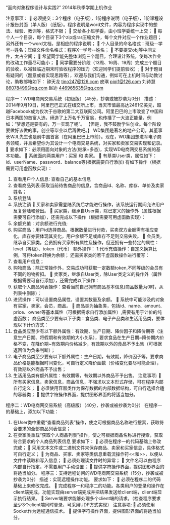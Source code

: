 “面向对象程序设计与实践2”
2014年秋季学期上机作业

注意事项：
	必须提交：3个程序（电子版），1份程序说明（电子版），1份课程设计报告封面（单人版）（纸版）。程序说明是word文件，内容为程序实现中的想法、经验、教训等，格式不限；
	交给各小班学委，由小班学委统一上交；
	每个人一个目录，每个目录下3个zip或rar压缩文件，每个文件对应一个作业题目；另外还有一个word文档，是相应的程序说明；
	个人目录的命名格式：班级--学号--姓名；压缩文件命名格式：程序X--学号--姓名；
	不要提交obj等中间文件，太占空间；
	希望同学能先整体浏览三个题目，合理设计系统，使每次作业的改动工作量尽可能小；
	同学需要分阶段（13周、16周、19周）完成三个题目的验收，以减轻临近期末时验收程序的压力（欢迎同学们提前验收）;
	对于题目有疑问的（题意或者实现思路等），欢迎与我们沟通，例如可在上机时间与助教讨论，助教邮箱如下：
钟天龙	 	tino247@126.com
皮琪		piqi1@126.com
刘诗慧		86078499@qq.com
赵迪		446965635@qq.com

程序一：WD电商网交易系统（初级版）（45分，抄袭或被抄袭为0分）
描述：2014年9月19日，阿里巴巴正式在纽交所上市，当天市值最高达2461亿美元，超越Facebook成为仅次于谷歌的第二大互联网公司。阿里巴巴的上市改变了中国和日本两国的首富人选，缔造了上万名千万富翁，也传播了一大波正能量，例如：“梦想还是要有的，万一实现了呢”。
【但是，我不鼓励学生创业。每个阶段要做好该做的事，创业等毕业以后再做吧。】
WD集团是著名的地产公司，其董事长WJL先生也是前中国首富（在阿里巴巴上市前）。现在，WD集团想进军电子商务领域，并且希望你为其设计一个电商交易系统，对买家和卖家交易实现和记录。
	要求如下：必须用面向对象的方法(继承+多态)，实现WD电商网交易系统的基本功能。
	系统面向两类用户：买家 和 卖家。
	有基类User类，属性如下：id、userName、password、balance等(根据需要自行添加)
有如下操作（根据需要可用虚函数实现）：
1.	查看用户个人信息: 查看自己的基本信息
2.	查看商品列表:获取当前待售商品的信息，含商品Id、名称、库存、单价及卖家姓名；
3.	系统登陆
4.	系统注销
	买家和卖家需登陆系统后才能进行操作，该系统运行期间允许用户反复登陆和登出。
	买家类，继承自User类，除已定义的操作外（属性根据需要可自行添加），还需完成以下操作（根据需要可用虚函数实现）：
1.	余额充值：对余额进行充值;
2.	购买商品：用户id选择商品，根据数量进行付款，买卖双方金额需有相应变化，库存亦要体现其变化，用户余额不足或库存不足则交易失败。
	会员类，继承自买家类。会员拥有买家所有属性及操作，但还拥有一些特定的属性：level（等级）、token（代币）
额外操作：
1.代币充值操作：自定义换算比例，可将token转换为余额；
		还需买家类的若干虚函数操作进行覆写：
1.	查看用户信息；
2.	购物商品：除正常操作外，交易成功可获取一定数额token,不同等级的会员有不同的购物折扣。
	卖家类，继承自User类，除User类定义的操作外（属性根据需要可自行添加），还需完成以下操作：
1.	获取个人商品列表操作：查看当前自己拥有商品基本信息(商品数量为0时，从列表中删除)；
2.	进货操作：可以设置商品属性，设置其数量及余额。
	系统中可能涉及的对象有买家，卖家，会员，商品。
	商品类为抽象类，包括id、name、amount、price、owner等基本属性（可根据需求自行添加属性）,需要有用于计价的纯虚函数；
商品类至少要有以下子类：食品类、电子产品类和生活用品类，要体现以下计价方式：
1.	食品类应至少有以下额外属性：有效期、生产日期、降价因子和降价期等（注意生产日期、将假期和有效期的大小关系），要求食品在生产日期~降价期内价格不变，在降价期~有效期内价格减少，有效期以外的食品不予出售（可根据返回值为负来判断）；
2.	电子商品类至少要有以下额外属性：生产日期，有效期，降价因子等，要求商品价格是能根据时间变化，可自行定义降价函数（价格变化要尽可能合理），有效期以外商品不予出售；
3.	生活用品类有额外属性：有效期等，有效期以外商品不予出售。
注意事项:
	所有买家信息，卖家信息，商品信息，不强求以文本形式存储，可在程序内部自行定义；
	必须使用容器类作为保存数据的内部数据结构，可自行选择合适的容器类；
	提供字符操作界面，提供图形界面的将适当加分。

程序二：WD电商网交易系统（高级版）（40分，抄袭或被抄袭为0分）
在程序一的基础上，添加以下功能：
1.	在User类中重载“查看商品列表”操作，使之可根据商品名称进行搜索，获取符合要求的全部商品列表信息；
2.	在卖家类重载“获取个人商品列表”操作，使之可根据商品名称进行搜索，获取符合要求的个人商品列表信息
要求如下：
	必须在程序一的代码基础上修改完成；
	采用文本文件或二进制文件来保存商品、卖家和买家信息，具体格式可自行定义；
	为商品、买家、卖家等类信息重载流操作符<<和>>，以便从文件中读取和写入信息；
	必须处理读文件时的异常；
	文件名可以由程序内部自行指定，不需要用户手动设置；
	提供字符操作界面，提供图形界面的将适当加分。
程序三：支持远程访问的WD电商网交易系统（15分，抄袭或被抄袭为0分）
描述：实现远程操作功能。
要求如下：
	必须在程序二的代码基础上来修改完成。
	完成程序一和程序二的功能。各类用户的登录和操作在client端完成，功能实现由server端完成并把结果发送给client端，client端显示执行结果。
	Server端要求能够处理多个client端的请求。（检查程序要求至少3个client端同时登录，可采用UDP方式实现）
注意事项:
	必须使用Socket作为远程通信技术。
	提供字符操作界面，提供图形界面的将适当加分。
